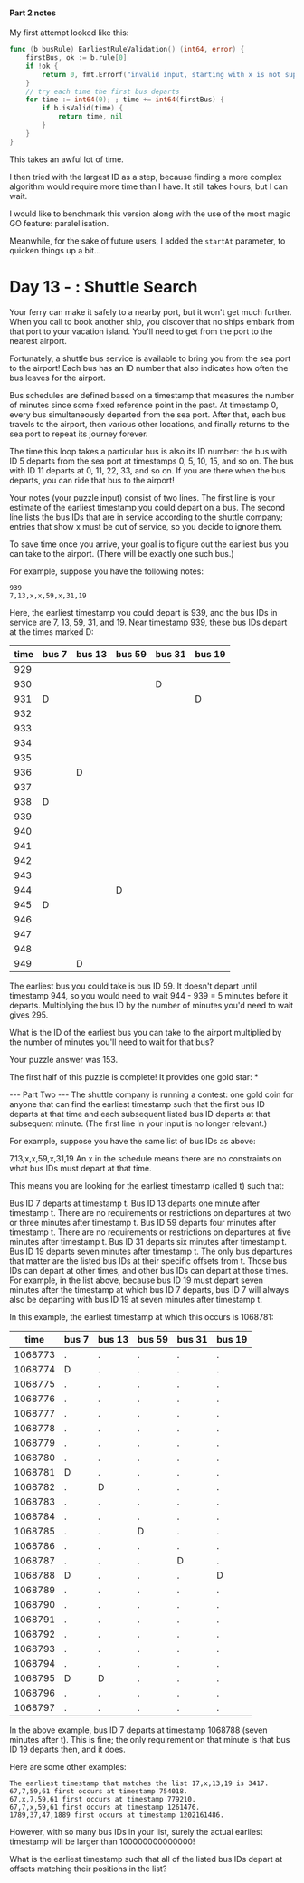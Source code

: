#### Part 2 notes
My first attempt looked like this:

```go
func (b busRule) EarliestRuleValidation() (int64, error) {
	firstBus, ok := b.rule[0]
	if !ok {
		return 0, fmt.Errorf("invalid input, starting with x is not supported")
	}
	// try each time the first bus departs
	for time := int64(0); ; time += int64(firstBus) {
		if b.isValid(time) {
			return time, nil
		}
	}
}
```
This takes an awful lot of time.

I then tried with the largest ID as a step, because finding a more complex algorithm would require more time than I have. It still takes hours, but I can wait.

I would like to benchmark this version along with the use of the most magic GO feature: paralellisation.

Meanwhile, for the sake of future users, I added the `startAt` parameter, to quicken things up a bit...

# Day 13 - : Shuttle Search

Your ferry can make it safely to a nearby port, but it won't get much further. When you call to book another ship, you discover that no ships embark from that port to your vacation island. You'll need to get from the port to the nearest airport.

Fortunately, a shuttle bus service is available to bring you from the sea port to the airport! Each bus has an ID number that also indicates how often the bus leaves for the airport.

Bus schedules are defined based on a timestamp that measures the number of minutes since some fixed reference point in the past. At timestamp 0, every bus simultaneously departed from the sea port. After that, each bus travels to the airport, then various other locations, and finally returns to the sea port to repeat its journey forever.

The time this loop takes a particular bus is also its ID number: the bus with ID 5 departs from the sea port at timestamps 0, 5, 10, 15, and so on. The bus with ID 11 departs at 0, 11, 22, 33, and so on. If you are there when the bus departs, you can ride that bus to the airport!

Your notes (your puzzle input) consist of two lines. The first line is your estimate of the earliest timestamp you could depart on a bus. The second line lists the bus IDs that are in service according to the shuttle company; entries that show x must be out of service, so you decide to ignore them.

To save time once you arrive, your goal is to figure out the earliest bus you can take to the airport. (There will be exactly one such bus.)

For example, suppose you have the following notes:

    939
    7,13,x,x,59,x,31,19
Here, the earliest timestamp you could depart is 939, and the bus IDs in service are 7, 13, 59, 31, and 19. Near timestamp 939, these bus IDs depart at the times marked D:

|time|  bus 7 |  bus 13  |bus 59 | bus 31 | bus 19|
|----|--------|----------|-------|--------|-------|
|929 |        |          |       |        |       |
|930 |        |          |       |   D    |       |
|931 |  D     |          |       |        |      D|
|932 |        |          |       |        |       |
|933 |        |          |       |        |       |
|934 |        |          |       |        |       |
|935 |        |          |       |        |       |
|936 |        |     D    |       |        |       |
|937 |        |          |       |        |       |
|938 | D      |          |       |        |       |
|939 |        |          |       |        |       |
|940 |        |          |       |        |       |
|941 |        |          |       |        |       |
|942 |        |          |       |        |       |
|943 |        |          |       |        |       |
|944 |        |          |   D   |        |       |
|945 | D      |          |       |        |       |
|946 |        |          |       |        |       |
|947 |        |          |       |        |       |
|948 |        |          |       |        |       |
|949 |        |    D     |       |        |       |

The earliest bus you could take is bus ID 59. It doesn't depart until timestamp 944, so you would need to wait 944 - 939 = 5 minutes before it departs. Multiplying the bus ID by the number of minutes you'd need to wait gives 295.

What is the ID of the earliest bus you can take to the airport multiplied by the number of minutes you'll need to wait for that bus?

Your puzzle answer was 153.

The first half of this puzzle is complete! It provides one gold star: *

--- Part Two ---
The shuttle company is running a contest: one gold coin for anyone that can find the earliest timestamp such that the first bus ID departs at that time and each subsequent listed bus ID departs at that subsequent minute. (The first line in your input is no longer relevant.)

For example, suppose you have the same list of bus IDs as above:

7,13,x,x,59,x,31,19
An x in the schedule means there are no constraints on what bus IDs must depart at that time.

This means you are looking for the earliest timestamp (called t) such that:

Bus ID 7 departs at timestamp t.
Bus ID 13 departs one minute after timestamp t.
There are no requirements or restrictions on departures at two or three minutes after timestamp t.
Bus ID 59 departs four minutes after timestamp t.
There are no requirements or restrictions on departures at five minutes after timestamp t.
Bus ID 31 departs six minutes after timestamp t.
Bus ID 19 departs seven minutes after timestamp t.
The only bus departures that matter are the listed bus IDs at their specific offsets from t. Those bus IDs can depart at other times, and other bus IDs can depart at those times. For example, in the list above, because bus ID 19 must depart seven minutes after the timestamp at which bus ID 7 departs, bus ID 7 will always also be departing with bus ID 19 at seven minutes after timestamp t.

In this example, the earliest timestamp at which this occurs is 1068781:

|time     |bus 7   |bus 13  |bus 59  |bus 31  |bus 19|
|---------|--------|--------|--------|--------|------|
|1068773  |.       |.       |.       |.       |.     |
|1068774  |D       |.       |.       |.       |.     |
|1068775  |.       |.       |.       |.       |.     |
|1068776  |.       |.       |.       |.       |.     |
|1068777  |.       |.       |.       |.       |.     |
|1068778  |.       |.       |.       |.       |.     |
|1068779  |.       |.       |.       |.       |.     |
|1068780  |.       |.       |.       |.       |.     |
|1068781  |D       |.       |.       |.       |.     |
|1068782  |.       |D       |.       |.       |.     |
|1068783  |.       |.       |.       |.       |.     |
|1068784  |.       |.       |.       |.       |.     |
|1068785  |.       |.       |D       |.       |.     |
|1068786  |.       |.       |.       |.       |.     |
|1068787  |.       |.       |.       |D       |.     |
|1068788  |D       |.       |.       |.       |D     |
|1068789  |.       |.       |.       |.       |.     |
|1068790  |.       |.       |.       |.       |.     |
|1068791  |.       |.       |.       |.       |.     |
|1068792  |.       |.       |.       |.       |.     |
|1068793  |.       |.       |.       |.       |.     |
|1068794  |.       |.       |.       |.       |.     |
|1068795  |D       |D       |.       |.       |.     |
|1068796  |.       |.       |.       |.       |.     |
|1068797  |.       |.       |.       |.       |.     |

In the above example, bus ID 7 departs at timestamp 1068788 (seven minutes after t). This is fine; the only requirement on that minute is that bus ID 19 departs then, and it does.

Here are some other examples:

    The earliest timestamp that matches the list 17,x,13,19 is 3417.
    67,7,59,61 first occurs at timestamp 754018.
    67,x,7,59,61 first occurs at timestamp 779210.
    67,7,x,59,61 first occurs at timestamp 1261476.
    1789,37,47,1889 first occurs at timestamp 1202161486.
However, with so many bus IDs in your list, surely the actual earliest timestamp will be larger than 100000000000000!

What is the earliest timestamp such that all of the listed bus IDs depart at offsets matching their positions in the list?
